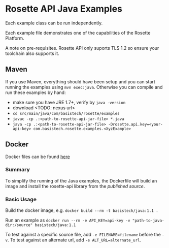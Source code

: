 Rosette API Java Examples
=========================

Each example class can be run independently.

Each example file demonstrates one of the capabilities of the Rosette Platform.

A note on pre-requisites. Rosette API only suports TLS 1.2 so ensure your toolchain also supports it.

## Maven ##
If you use Maven, everything should have been setup and you can start running the examples using `mvn exec:java`.
Otherwise you can compile and run these examples by hand:

- make sure you have JRE 1.7+, verify by `java -version`
- download <TODO: nexus url>
- `cd src/main/java/com/basistech/rosette/examples`
- `javac -cp .:<path-to-rosette-api-jar-file> *.java`
- `java -cp .:<path-to-rosette-api-jar-file> -Drosette.api.key=<your-api-key> com.basistech.rosette.examples.<XyzExample>`

## Docker ##
Docker files can be found [here](https://github.com/rosette-api/java/tree/master/examples/docker)

### Summary
To simplify the running of the Java examples, the Dockerfile will build an image and install the rosette-api library from the *published source*.

### Basic Usage
Build the docker image, e.g. `docker build --rm -t basistech/java:1.1 .`

Run an example as `docker run --rm -e API_KEY=api-key -v "path-to-java-dir:/source" basistech/java:1.1`

To test against a specific source file, add `-e FILENAME=filename` before the `-v`.
To test against an alternate url, add `-e ALT_URL=alternate_url`.



